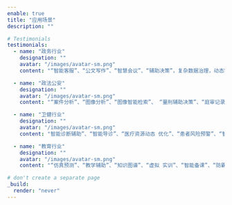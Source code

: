 ```yaml
---
enable: true
title: "应用场景"
description: ""

# Testimonials
testimonials:
  - name: "政务行业"
    designation: ""
    avatar: "/images/avatar-sm.png"
    content: "“智能客服”、“公文写作”、“智慧会议”、“辅助决策”，复杂数据治理，动态实时响应"

  - name: "政法公安"
    designation: ""
    avatar: "/images/avatar-sm.png"
    content: "“案件分析”、“图像分析”、“图像智能检索”、 “量刑辅助决策”、“庭审记录”、“智能问答”"

  - name: "卫健行业"
    designation: ""
    avatar: "/images/avatar-sm.png"
    content: "智能诊断辅助”、“智能导诊”、“医疗资源动态 优化”、“患者风险预警”、“智能随访”"

  - name: "教育行业"
    designation: ""
    avatar: "/images/avatar-sm.png"
    content: "“仿真预测”、“教学辅助”、“知识图谱”、“虚拟 实训”、“智能备课”、“防霸凌”"

# don't create a separate page
_build:
  render: "never"
---
```

